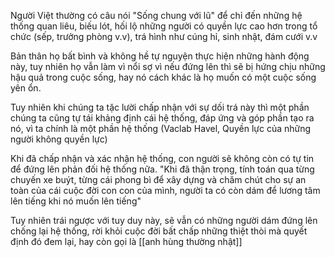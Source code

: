 Người Việt thường có câu nói "Sống chung với lũ" để chỉ đến những hệ thống quan liêu, biếu lót, hối lộ những người có quyền lực cao hơn trong tổ chức (sếp, trưởng phòng v.v), trá hình như cúng hỉ, sinh nhật, đám cưới v.v 

Bản thân họ bất bình và không hề tự nguyện thực hiện những hành động này, tuy nhiên họ vẫn làm vì nổi sợ vì nếu đứng lên thì sẽ bị hứng chịu những hậu quả trong cuộc sống, hay nó cách khác là họ muốn có một cuộc sống yên ổn.

Tuy nhiên khi chúng ta tặc lười chấp nhận với sự dối trá này thì một phần chúng ta cũng tự tái khảng định cái hệ thống, đáp ứng và góp phần tạo ra nó, vì ta chính là một phần hệ thống (Vaclab Havel, Quyền lực của những người không quyền lực)

Khi đã chấp nhận và xác nhận hệ thống, con người sẽ không còn có tự tin để đứng lên phản đối hệ thống nữa. "Khi đã thận trọng, tính toán qua từng chuyến xe buýt, từng cái phong bì để xây dựng và chăm chút cho sự an toàn của cái cuộc đời con con của mình, người ta có còn dám để lương tâm lên tiếng khi nó muốn lên tiếng"

Tuy nhiên trái ngược với tuy duy này, sẽ vẫn có những người dám đứng lên chống lại hệ thống, rời khỏi cuộc đời bất chấp những thiệt thòi mà quyết định đó đem lại, hay còn gọi là [[anh hùng thường nhật]]



